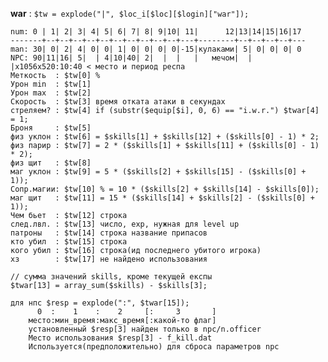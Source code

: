 **war** : `$tw = explode("|", $loc_i[$loc][$login]["war"]);`

    num: 0 | 1| 2| 3| 4| 5| 6| 7| 8| 9|10| 11|      12|13|14|15|16|17
    -------+--+--+--+--+--+--+--+--+--+--+---+--------+--+--+--+--+---
    man: 30| 0| 2| 4| 0| 0| 1| 0| 0| 0| 0|-15|кулаками| 5| 0| 0| 0| 0
    NPC: 90|11|16| 5|  | 4|10|40| 2|  |  |   |   мeчoм|  |  |x1056x520:10:40 < место и период респа
    Меткость  : $tw[0] %
    Урон min  : $tw[1]
    Урон max  : $tw[2]
    Скорость  : $tw[3] время отката атаки в секундах
    стреляем? : $tw[4] if (substr($equip[$i], 0, 6) == "i.w.r.") $twar[4] = 1;
    Броня     : $tw[5]
    физ уклон : $tw[6] = $skills[1] + $skills[12] + ($skills[0] - 1) * 2;
    физ парир : $tw[7] = 2 * ($skills[1] + $skills[11] + ($skills[0] - 1) * 2);
    физ щит   : $tw[8]
    маг уклон : $tw[9] = 5 * ($skills[2] + $skills[15] - ($skills[0] + 1));
    Сопр.магии: $tw[10] % = 10 * ($skills[2] + $skills[14] - $skills[0]);
    маг щит   : $tw[11] = 15 * ($skills[14] + $skills[2] - ($skills[0] + 1));
    Чем бьет  : $tw[12] строка
    след.лвл. : $tw[13] число, exp, нужная для level up
    патроны   : $tw[14] строка название припасов
    кто убил  : $tw[15] строка
    кого убил : $tw[16] строка(ид последнего убитого игрока)
    хз        : $tw[17] не найдено использования

    // сумма значений skills, кроме текущей експы
    $twar[13] = array_sum($skills) - $skills[3];
    
    для нпс $resp = explode(":", $twar[15]);
          0  :    1    :    2     [:     3       ]
        место:мин_время:макс_время[:какой-то флаг]
        установленный $resp[3] найден только в npc/n.officer
        Место использования $resp[3] - f_kill.dat
        Используется(предположительно) для сброса параметров npc

